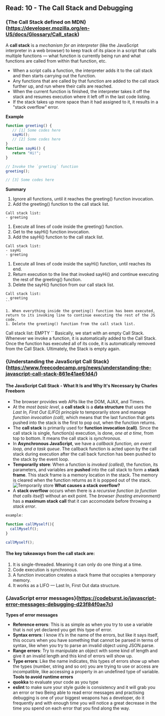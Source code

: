 ## Read: 10 - The Call Stack and Debugging



### {The Call Stack defined on MDN} (https://developer.mozilla.org/en-US/docs/Glossary/Call_stack)
A **call stack** is a *mechanism for an interpreter* (like the JavaScript interpreter in a web browser) to keep track of its place in a script that calls multiple functions — what function is currently being run and what functions are called from within that function, etc.
+ When a script calls a function, the interpreter adds it to the call stack and then starts carrying out the function.
+ Any functions that are called by that function are added to the call stack further up, and run where their calls are reached.
+ When the current function is finished, the interpreter takes it off the stack and resumes execution where it left off in the last code listing.
+ If the stack takes up more space than it had assigned to it, it results in a "stack overflow" error.

**Example**
```javascript
function greeting() {
   // [1] Some codes here
   sayHi();
   // [2] Some codes here
}
function sayHi() {
   return "Hi!";
}

// Invoke the `greeting` function
greeting();

// [3] Some codes here
```
**Summary**
1. Ignore all functions, until it reaches the greeting() function invocation.
1. Add the greeting() function to the call stack list.
```
Call stack list:
- greeting
```

1. Execute all lines of code inside the greeting() function.
1. Get to the sayHi() function invocation.
1. Add the sayHi() function to the call stack list.
```
Call stack list:
- sayHi
- greeting
```

1. Execute all lines of code inside the sayHi() function, until reaches its end.
1. Return execution to the line that invoked sayHi() and continue executing the rest of the greeting() function.
1. Delete the sayHi() function from our call stack list.
```
Call stack list:
- greeting
``

1. When everything inside the greeting() function has been executed, return to its invoking line to continue executing the rest of the JS code.
1. Delete the greeting() function from the call stack list.
```
Call stack list:
EMPTY
``
Basically, we start with an empty Call Stack. Whenever we invoke a function, it is automatically added to the Call Stack. Once the function has executed all of its code, it is automatically removed from the Call Stack. Ultimately, the Stack is empty again.
### {Understanding the JavaScript Call Stack}(https://www.freecodecamp.org/news/understanding-the-javascript-call-stack-861e41ae61d4/)

#### The JavaScript Call Stack - What It Is and Why It's Necessary by Charles Freeborn
+ The browser provides web APIs like the DOM, AJAX, and Timers.
+ At the *most basic level*, a **call stack** is a **data structure** that uses the *Last In, First Out (LIFO) principle* to temporarily store and manage *function invocation (call)*, which means that the last function that gets pushed into the stack is the first to pop out, when the function returns.
+ The **call stack** is primarily used for **function invocation (call)**. Since the call stack is single, function(s) execution, is done, *one at a time*, from top to bottom. It means the call stack is *synchronous*.
+ In **Asynchronous JavaScript**, we have a *callback function, an event loop, and a task queue*. The callback function is acted upon by the call stack during execution after the call back function has been pushed to the stack by the event loop.
+ **Temporarily store**: When a function is *invoked (called)*, the function, its parameters, and variables are **pushed** into the call stack to form a **stack frame**. This stack frame is a memory location in the stack. The memory is cleared when the function returns as it is popped out of the stack.
 ![Temporarily store](https://cdn-media-1.freecodecamp.org/images/QgR2uIk7tW0YNz0Xm8g0jAPeRFI0e4sCejsv)
**What causes a stack overflow?**
+ A **stack overflow** occurs when there is a *recursive function (a function that calls itself)* without an exit point. The *browser (hosting environment)* has a **maximum stack call** that it can accomodate before throwing a *stack error*.
``` javascript
example:

function callMyself(){
  callMyself();
}

callMyself();
```
#### The key takeaways from the call stack are:
1. It is single-threaded. Meaning it can only do one thing at a time.
2. Code execution is synchronous.
3. A function invocation creates a stack frame that occupies a temporary memory.
4. It works as a LIFO — Last In, First Out data structure.
### {JavaScript error messages}(https://codeburst.io/javascript-error-messages-debugging-d23f84f0ae7c)
**Types of error messages**
+ **Reference errors**: This is as simple as when you try to use a variable that is not yet declared you get this type of error.
+ **Syntax errors**: I know it’s in the name of the errors, but like it says itself, this occurs when you have something that cannot be parsed in terms of syntax, like when you try to parse an invalid object using JSON.parse.
+ **Range errors**: Try to manipulate an object with some kind of length and give it an invalid length and this kind of errors will show up.
+ **Type errors**: Like the name indicates, this types of errors show up when the types (number, string and so on) you are trying to use or access are incompatible, like accessing a property in an undefined type of variable.
**Tools to avoid runtime errors**
+ **quokka** to evaluate your code as you type
+ **eslint** to make sure your style guide is consistency and it will grab you an error or two 
Being able to read error messages and practising debugging is one of your biggest weapons has a developer, do it frequently and with enough time you will notice a great decrease in the time you spend on each error that you find along the way.
